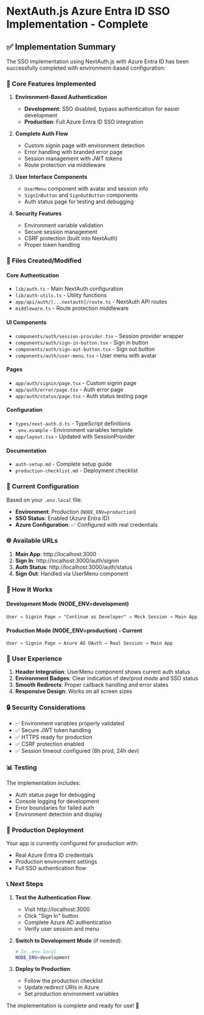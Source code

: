 # NextAuth.js Azure Entra ID SSO Implementation - Complete

## ✅ Implementation Summary

The SSO implementation using NextAuth.js with Azure Entra ID has been successfully completed with environment-based configuration:

### 🎯 Core Features Implemented

1. **Environment-Based Authentication**
   - **Development**: SSO disabled, bypass authentication for easier development
   - **Production**: Full Azure Entra ID SSO integration

2. **Complete Auth Flow**
   - Custom signin page with environment detection
   - Error handling with branded error page
   - Session management with JWT tokens
   - Route protection via middleware

3. **User Interface Components**
   - `UserMenu` component with avatar and session info
   - `SignInButton` and `SignOutButton` components
   - Auth status page for testing and debugging

4. **Security Features**
   - Environment variable validation
   - Secure session management
   - CSRF protection (built into NextAuth)
   - Proper token handling

### 📁 Files Created/Modified

#### Core Authentication
- `lib/auth.ts` - Main NextAuth configuration
- `lib/auth-utils.ts` - Utility functions
- `app/api/auth/[...nextauth]/route.ts` - NextAuth API routes
- `middleware.ts` - Route protection middleware

#### UI Components
- `components/auth/session-provider.tsx` - Session provider wrapper
- `components/auth/sign-in-button.tsx` - Sign in button
- `components/auth/sign-out-button.tsx` - Sign out button  
- `components/auth/user-menu.tsx` - User menu with avatar

#### Pages
- `app/auth/signin/page.tsx` - Custom signin page
- `app/auth/error/page.tsx` - Auth error page
- `app/auth/status/page.tsx` - Auth status testing page

#### Configuration
- `types/next-auth.d.ts` - TypeScript definitions
- `.env.example` - Environment variables template
- `app/layout.tsx` - Updated with SessionProvider

#### Documentation
- `auth-setup.md` - Complete setup guide
- `production-checklist.md` - Deployment checklist

### 🔧 Current Configuration

Based on your `.env.local` file:
- **Environment**: Production (`NODE_ENV=production`)
- **SSO Status**: Enabled (Azure Entra ID)
- **Azure Configuration**: ✅ Configured with real credentials

### 🌐 Available URLs

1. **Main App**: http://localhost:3000
2. **Sign In**: http://localhost:3000/auth/signin
3. **Auth Status**: http://localhost:3000/auth/status
4. **Sign Out**: Handled via UserMenu component

### 🚀 How It Works

#### Development Mode (NODE_ENV=development)
```
User → Signin Page → "Continue as Developer" → Mock Session → Main App
```

#### Production Mode (NODE_ENV=production) - Current
```
User → Signin Page → Azure AD OAuth → Real Session → Main App
```

### 🎨 User Experience

1. **Header Integration**: UserMenu component shows current auth status
2. **Environment Badges**: Clear indication of dev/prod mode and SSO status
3. **Smooth Redirects**: Proper callback handling and error states
4. **Responsive Design**: Works on all screen sizes

### 🔒 Security Considerations

- ✅ Environment variables properly validated
- ✅ Secure JWT token handling
- ✅ HTTPS ready for production
- ✅ CSRF protection enabled
- ✅ Session timeout configured (8h prod, 24h dev)

### 📊 Testing

The implementation includes:
- Auth status page for debugging
- Console logging for development
- Error boundaries for failed auth
- Environment detection and display

### 🚀 Production Deployment

Your app is currently configured for production with:
- Real Azure Entra ID credentials
- Production environment settings
- Full SSO authentication flow

### 📞 Next Steps

1. **Test the Authentication Flow**:
   - Visit http://localhost:3000
   - Click "Sign In" button
   - Complete Azure AD authentication
   - Verify user session and menu

2. **Switch to Development Mode** (if needed):
   ```bash
   # In .env.local
   NODE_ENV=development
   ```

3. **Deploy to Production**:
   - Follow the production checklist
   - Update redirect URIs in Azure
   - Set production environment variables

The implementation is complete and ready for use! 🎉
